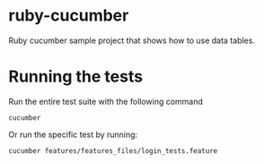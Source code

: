 # ruby-cucumber
Ruby cucumber sample project that shows how to use data tables.

# Running the tests

Run the entire test suite with the following command

`cucumber`

Or run the specific test by running:

`cucumber features/features_files/login_tests.feature `


